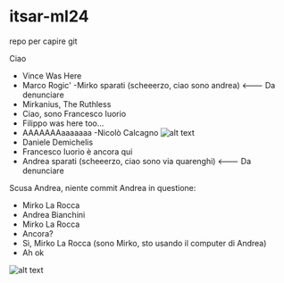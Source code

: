 # itsar-ml24
repo per capire git

Ciao

- Vince Was Here
- Marco Rogic'
-Mirko sparati (scheeerzo, ciao sono andrea) <--- Da denunciare                         
- Mirkanius, The Ruthless
- Ciao, sono Francesco Iuorio
- Filippo was here too...
- AAAAAAAaaaaaaa -Nicolò Calcagno
![alt text](https://media.tenor.com/wMkBoSvYIh0AAAAj/pog-poggers.gif)
- Daniele Demichelis
- Francesco Iuorio è ancora qui                          
- Andrea sparati (scheeerzo, ciao sono via quarenghi) <--- Da denunciare
                               
Scusa Andrea, niente commit
Andrea in questione:
- Mirko La Rocca
- Andrea Bianchini
- Mirko La Rocca
- Ancora?
- Sì, Mirko La Rocca (sono Mirko, sto usando il computer di Andrea)
- Ah ok

![alt text](https://media.tenor.com/FMJCWGaIwT0AAAAM/cat-thumbs-up.gif)
